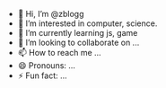 - 👋 Hi, I’m @zblogg
- 👀 I’m interested in computer, science.
- 🌱 I’m currently learning js, game
- 💞️ I’m looking to collaborate on ...
- 📫 How to reach me ...
- 😄 Pronouns: ...
- ⚡ Fun fact: ...
